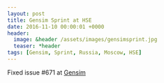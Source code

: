 ```yaml
---
layout: post
title: Gensim Sprint at HSE
date: 2016-11-10 00:00:01 +0000
header:
  image: &header /assets/images/gensimsprint.jpg
  teaser: *header
tags: [Gensim, Sprint, Russia, Moscow, HSE]
---
```


Fixed issue #671 at [Gensim](https://github.com/RaRe-Technologies/gensim)
